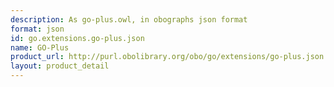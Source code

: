 ```yaml
---
description: As go-plus.owl, in obographs json format
format: json
id: go.extensions.go-plus.json
name: GO-Plus
product_url: http://purl.obolibrary.org/obo/go/extensions/go-plus.json
layout: product_detail
---
```

